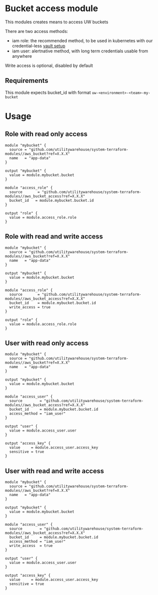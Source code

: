 # Bucket access module
This modules creates means to access UW buckets

There are two access methods:
* iam role: the recommended method, to be used in kubernetes with our credential-less [vault setup](https://github.com/utilitywarehouse/documentation/blob/master/infra/vault-aws.md#vault-aws-credentials)
* iam user: alertnative method, with long term credentials usable from anywhere

Write access is optional, disabled by default

## Requirements
This module expects bucket_id with format `uw-<environment>-<team>-my-bucket`

# Usage
## Role with read only access
```
module "mybucket" {
  source = "github.com/utilitywarehouse/system-terraform-modules//aws_bucket?ref=X.X.X"
  name   = "app-data"
}

output "mybucket" {
  value = module.mybucket.bucket
}

module "access_role" {
  source       = "github.com/utilitywarehouse/system-terraform-modules//aws_bucket_access?ref=X.X.X"
  bucket_id   = module.mybucket.bucket.id
}

output "role" {
  value = module.access_role.role
}
```

## Role with read and write access
```
module "mybucket" {
  source = "github.com/utilitywarehouse/system-terraform-modules//aws_bucket?ref=X.X.X"
  name   = "app-data"
}

output "mybucket" {
  value = module.mybucket.bucket
}

module "access_role" {
  source       = "github.com/utilitywarehouse/system-terraform-modules//aws_bucket_access?ref=X.X.X"
  bucket_id    = module.mybucket.bucket.id
  write_access = true
}

output "role" {
  value = module.access_role.role
}
```

## User with read only access
```
module "mybucket" {
  source = "github.com/utilitywarehouse/system-terraform-modules//aws_bucket?ref=X.X.X"
  name   = "app-data"
}

output "mybucket" {
  value = module.mybucket.bucket
}

module "access_user" {
  source        = "github.com/utilitywarehouse/system-terraform-modules//aws_bucket_access?ref=X.X.X"
  bucket_id     = module.mybucket.bucket.id
  access_method = "iam_user"
}

output "user" {
  value = module.access_user.user
}

output "access_key" {
  value     = module.access_user.access_key
  sensitive = true
}
```
## User with read and write access
```
module "mybucket" {
  source = "github.com/utilitywarehouse/system-terraform-modules//aws_bucket?ref=X.X.X"
  name   = "app-data"
}

output "mybucket" {
  value = module.mybucket.bucket
}

module "access_user" {
  source        = "github.com/utilitywarehouse/system-terraform-modules//aws_bucket_access?ref=X.X.X"
  bucket_id     = module.mybucket.bucket.id
  access_method = "iam_user"
  write_access  = true
}

output "user" {
  value = module.access_user.user
}

output "access_key" {
  value     = module.access_user.access_key
  sensitive = true
}
```





